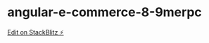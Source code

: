 # angular-e-commerce-8-9merpc

[Edit on StackBlitz ⚡️](https://stackblitz.com/edit/angular-e-commerce-8-9merpc)